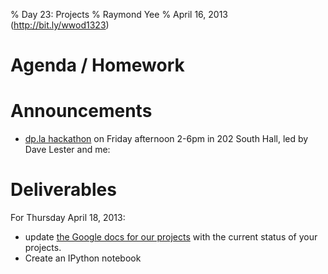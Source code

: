 % Day 23:  Projects
% Raymond Yee 
% April 16, 2013  (<http://bit.ly/wwod1323>)

# Agenda / Homework

# Announcements

* [dp.la hackathon](https://github.com/lofhm/DPLA-api-hacking/wiki/Information) on Friday afternoon 2-6pm in 202 South Hall, led by Dave Lester and me: 

# Deliverables

For Thursday April 18, 2013:

* update [the Google docs for our projects](http://bit.ly/wwod13projideas) with the current status of your projects.
* Create an IPython notebook 

